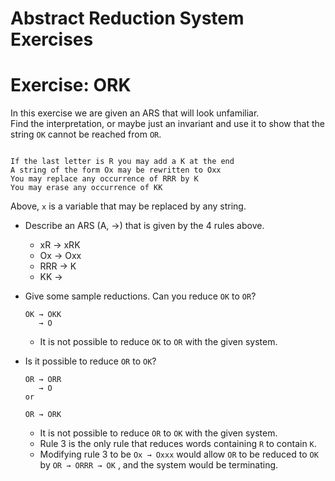 # Abstract Reduction System Exercises
# Exercise: ORK

In this exercise we are given an ARS that will look unfamiliar.  
Find the interpretation, or maybe just an invariant and use it to show that the string `OK` cannot be reached from `OR`.

```

If the last letter is R you may add a K at the end 
A string of the form Ox may be rewritten to Oxx
You may replace any occurrence of RRR by K
You may erase any occurrence of KK

```
Above, `x` is a variable that may be replaced by any string.

* Describe an ARS (A, →) that is given by the 4 rules above.
  * xR → xRK
  * Ox → Oxx
  * RRR → K
  * KK → 

* Give some sample reductions.  Can you reduce `OK` to `OR`?
  ```
  OK → OKK
     → O 
  ```
  * It is not possible to reduce `OK` to `OR` with the given system.

* Is it possible to reduce `OR` to `OK`?
  ```
  OR → ORR
     → O 
  or 
  
  OR → ORK
  ```
  * It is not possible to reduce `OR` to `OK` with the given system.
  * Rule 3 is the only rule that reduces words containing `R` to contain `K`.
  * Modifying rule 3 to be `Ox → Oxxx` would allow `OR` to be reduced to `OK`
  by `OR → ORRR → OK` , and the system would be terminating.
  


